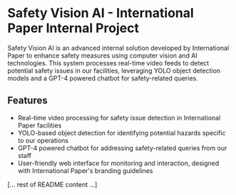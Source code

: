 # Safety Vision AI - International Paper Internal Project

Safety Vision AI is an advanced internal solution developed by International Paper to enhance safety measures using computer vision and AI technologies. This system processes real-time video feeds to detect potential safety issues in our facilities, leveraging YOLO object detection models and a GPT-4 powered chatbot for safety-related queries.

## Features

- Real-time video processing for safety issue detection in International Paper facilities
- YOLO-based object detection for identifying potential hazards specific to our operations
- GPT-4 powered chatbot for addressing safety-related queries from our staff
- User-friendly web interface for monitoring and interaction, designed with International Paper's branding guidelines

[... rest of README content ...]
